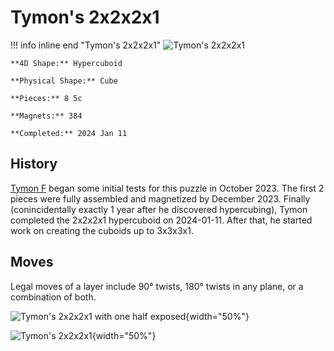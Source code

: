# Tymon's 2x2x2x1

!!! info inline end "Tymon's 2x2x2x1"
    ![Tymon's 2x2x2x1](https://github.com/Hypercubers/hypercubing.xyz/assets/143343362/c0c5f4d5-de28-4528-bae0-85539123329b)
    

    **4D Shape:** Hypercuboid

    **Physical Shape:** Cube

    **Pieces:** 8 5c

    **Magnets:** 384

    **Completed:** 2024 Jan 11

## History

[Tymon F](https://hypercubing.xyz/leaderboards/solvers/tymofro/) began some initial tests for this puzzle in October 2023. The first 2 pieces were fully assembled and magnetized by December 2023. Finally (conincidentally exactly 1 year after he discovered hypercubing), Tymon completed the 2x2x2x1 hypercuboid on 2024-01-11. After that, he started work on creating the cuboids up to 3x3x3x1.

## Moves

Legal moves of a layer include 90° twists, 180° twists in any plane, or a combination of both.

![Tymon's 2x2x2x1 with one half exposed](https://github.com/Hypercubers/hypercubing.xyz/assets/143343362/e6c7c8d0-9ce8-4f69-8a4d-f247388421af){width="50%"}

![Tymon's 2x2x2x1](/assets/images/phys2221.jpg){width="50%"}